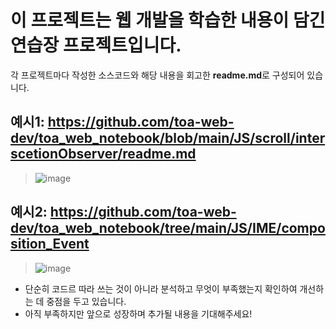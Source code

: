 # 이 프로젝트는 웹 개발을 학습한 내용이 담긴 연습장 프로젝트입니다.
각 프로젝트마다 작성한 소스코드와 해당 내용을 회고한 **readme.md**로 구성되어 있습니다.

## 예시1: https://github.com/toa-web-dev/toa_web_notebook/blob/main/JS/scroll/interscetionObserver/readme.md

> ![image](https://github.com/user-attachments/assets/35a5323b-ab1b-400d-801f-d47f49def889)



## 예시2: https://github.com/toa-web-dev/toa_web_notebook/tree/main/JS/IME/composition_Event

> ![image](https://github.com/user-attachments/assets/4312bbc2-8ac8-458c-b71e-77440a0ed967)

- 단순히 코드르 따라 쓰는 것이 아니라 분석하고 무엇이 부족했는지 확인하여 개선하는 데 중점을 두고 있습니다.
- 아직 부족하지만 앞으로 성장하며 추가될 내용을 기대해주세요!
